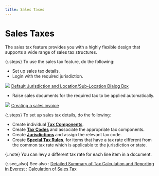 ```yaml
---
title: Sales Taxes
---
```


# <font color="#000000" class="hcp1">Sales Taxes</font>


The sales tax feature provides you with a highly flexible design that  supports a wide range of sales tax structures.


{:.steps}
To use the sales tax feature, do the following:

- Set up sales  tax details.
- Login  with the required jurisdiction.



![]({{site.sc_baseurl}}/img/lens.gif) [Default  Jurisdiction and Location/Sub-Location Dialog Box]({{site.wwe_chm}}/misc/default_jurisdiction_and_department_dialog_box.html)

- Raise sales  documents for the required tax to be applied automatically.



![]({{site.sc_baseurl}}/img/lens.gif) [Creating  a sales invoice]({{site.sp_chm}}/sales-docs/sis/create-si/create-new-si/creating_a_new_sales_invoice.html)


{:.steps}
To set up sales tax details, do the following:

- Create individual  [**Tax 
 Components**]({{site.sc_baseurl}}/options/sales-tax/set-up-tax-codes-and-components/tax-component/creating_a_tax_component.html).
- Create [**Tax Codes**]({{site.sc_baseurl}}/options/sales-tax/set-up-tax-codes-and-components/tax-code/creating_a_new_tax_code.html) and associate the appropriate  tax components.
- Create [**Jurisdictions**]({{site.sc_baseurl}}/options/sales-tax/tax-jurisdictions/set-up-jurisdictions/creating_a_new_tax_jurisdiction.html) and assign the relevant  tax code.
- Create [**Special Tax Rules**]({{site.sc_baseurl}}/options/sales-tax/special-tax-rules/setting-up-special-tax-rules/creating_a_special_tax_rule.html), for items that  have a tax rate different from the common tax rate which is applicable  to the jurisdiction or state.



{:.note}
<font color="#000000" class="hcp1">You can levy a different tax rate for each line item 
 in a document.</font>


{:.see_also}
See also
: [Detailed  Summary of Tax Calculation and Reporting in Everest]({{site.sc_baseurl}}/options/sales-tax/detailed_summary_of_tax_calculation_and_reporting_in_everest_sc.html)
: [Calculation  of Sales Tax]({{site.sc_baseurl}}/options/sales-tax/calculation_of_sales_tax.html)
